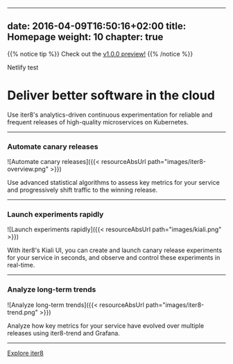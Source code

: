 
---
date: 2016-04-09T16:50:16+02:00
title: Homepage
weight: 10
chapter: true
---

{{% notice tip %}}
Check out the [v1.0.0 preview!](https://iter8.tools/docs/archive/v1.0.0-preview)
{{% /notice %}}

Netlify test

# Deliver better software in the cloud

Use iter8's analytics-driven continuous experimentation for reliable and frequent releases of high-quality microservices on Kubernetes.

***

### Automate canary releases

![Automate canary releases]({{< resourceAbsUrl path="images/iter8-overview.png" >}})

Use advanced statistical algorithms to assess key metrics for your service and progressively shift traffic to the winning release.

***

### Launch experiments rapidly

![Launch experiments rapidly]({{< resourceAbsUrl path="images/kiali.png" >}})

With iter8's Kiali UI, you can create and launch canary release experiments for your service in seconds, and observe and control these experiments in real-time.

***

### Analyze long-term trends

![Analyze long-term trends]({{< resourceAbsUrl path="images/iter8-trend.png" >}})

Analyze how key metrics for your service have evolved over multiple releases using iter8-trend and Grafana.

***

[Explore iter8](about/)